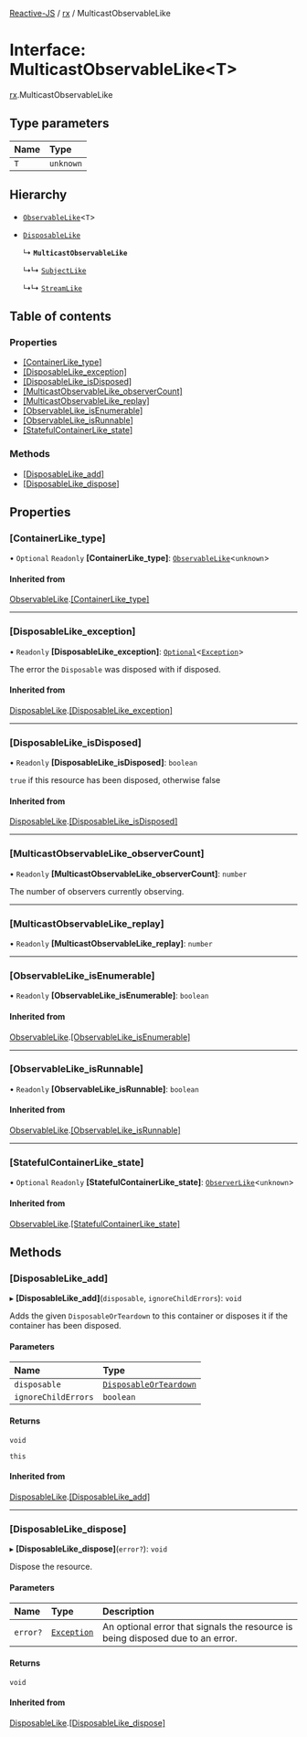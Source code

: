 [Reactive-JS](../README.md) / [rx](../modules/rx.md) / MulticastObservableLike

# Interface: MulticastObservableLike<T\>

[rx](../modules/rx.md).MulticastObservableLike

## Type parameters

| Name | Type |
| :------ | :------ |
| `T` | `unknown` |

## Hierarchy

- [`ObservableLike`](rx.ObservableLike.md)<`T`\>

- [`DisposableLike`](util.DisposableLike.md)

  ↳ **`MulticastObservableLike`**

  ↳↳ [`SubjectLike`](rx.SubjectLike.md)

  ↳↳ [`StreamLike`](streaming.StreamLike.md)

## Table of contents

### Properties

- [[ContainerLike\_type]](rx.MulticastObservableLike.md#[containerlike_type])
- [[DisposableLike\_exception]](rx.MulticastObservableLike.md#[disposablelike_exception])
- [[DisposableLike\_isDisposed]](rx.MulticastObservableLike.md#[disposablelike_isdisposed])
- [[MulticastObservableLike\_observerCount]](rx.MulticastObservableLike.md#[multicastobservablelike_observercount])
- [[MulticastObservableLike\_replay]](rx.MulticastObservableLike.md#[multicastobservablelike_replay])
- [[ObservableLike\_isEnumerable]](rx.MulticastObservableLike.md#[observablelike_isenumerable])
- [[ObservableLike\_isRunnable]](rx.MulticastObservableLike.md#[observablelike_isrunnable])
- [[StatefulContainerLike\_state]](rx.MulticastObservableLike.md#[statefulcontainerlike_state])

### Methods

- [[DisposableLike\_add]](rx.MulticastObservableLike.md#[disposablelike_add])
- [[DisposableLike\_dispose]](rx.MulticastObservableLike.md#[disposablelike_dispose])

## Properties

### [ContainerLike\_type]

• `Optional` `Readonly` **[ContainerLike\_type]**: [`ObservableLike`](rx.ObservableLike.md)<`unknown`\>

#### Inherited from

[ObservableLike](rx.ObservableLike.md).[[ContainerLike_type]](rx.ObservableLike.md#[containerlike_type])

___

### [DisposableLike\_exception]

• `Readonly` **[DisposableLike\_exception]**: [`Optional`](../modules/functions.md#optional)<[`Exception`](../modules/util.md#exception)\>

The error the `Disposable` was disposed with if disposed.

#### Inherited from

[DisposableLike](util.DisposableLike.md).[[DisposableLike_exception]](util.DisposableLike.md#[disposablelike_exception])

___

### [DisposableLike\_isDisposed]

• `Readonly` **[DisposableLike\_isDisposed]**: `boolean`

`true` if this resource has been disposed, otherwise false

#### Inherited from

[DisposableLike](util.DisposableLike.md).[[DisposableLike_isDisposed]](util.DisposableLike.md#[disposablelike_isdisposed])

___

### [MulticastObservableLike\_observerCount]

• `Readonly` **[MulticastObservableLike\_observerCount]**: `number`

The number of observers currently observing.

___

### [MulticastObservableLike\_replay]

• `Readonly` **[MulticastObservableLike\_replay]**: `number`

___

### [ObservableLike\_isEnumerable]

• `Readonly` **[ObservableLike\_isEnumerable]**: `boolean`

#### Inherited from

[ObservableLike](rx.ObservableLike.md).[[ObservableLike_isEnumerable]](rx.ObservableLike.md#[observablelike_isenumerable])

___

### [ObservableLike\_isRunnable]

• `Readonly` **[ObservableLike\_isRunnable]**: `boolean`

#### Inherited from

[ObservableLike](rx.ObservableLike.md).[[ObservableLike_isRunnable]](rx.ObservableLike.md#[observablelike_isrunnable])

___

### [StatefulContainerLike\_state]

• `Optional` `Readonly` **[StatefulContainerLike\_state]**: [`ObserverLike`](rx.ObserverLike.md)<`unknown`\>

#### Inherited from

[ObservableLike](rx.ObservableLike.md).[[StatefulContainerLike_state]](rx.ObservableLike.md#[statefulcontainerlike_state])

## Methods

### [DisposableLike\_add]

▸ **[DisposableLike_add]**(`disposable`, `ignoreChildErrors`): `void`

Adds the given `DisposableOrTeardown` to this container or disposes it if the container has been disposed.

#### Parameters

| Name | Type |
| :------ | :------ |
| `disposable` | [`DisposableOrTeardown`](../modules/util.md#disposableorteardown) |
| `ignoreChildErrors` | `boolean` |

#### Returns

`void`

`this`

#### Inherited from

[DisposableLike](util.DisposableLike.md).[[DisposableLike_add]](util.DisposableLike.md#[disposablelike_add])

___

### [DisposableLike\_dispose]

▸ **[DisposableLike_dispose]**(`error?`): `void`

Dispose the resource.

#### Parameters

| Name | Type | Description |
| :------ | :------ | :------ |
| `error?` | [`Exception`](../modules/util.md#exception) | An optional error that signals the resource is being disposed due to an error. |

#### Returns

`void`

#### Inherited from

[DisposableLike](util.DisposableLike.md).[[DisposableLike_dispose]](util.DisposableLike.md#[disposablelike_dispose])
